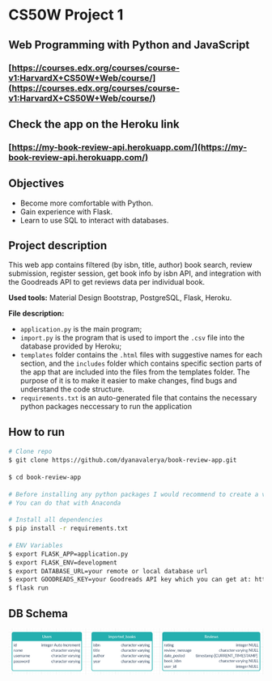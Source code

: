 CS50W Project 1
===============

Web Programming with Python and JavaScript
------------------------------------------

### [https://courses.edx.org/courses/course-v1:HarvardX+CS50W+Web/course/](https://courses.edx.org/courses/course-v1:HarvardX+CS50W+Web/course/)

Check the app on the Heroku link
--------------------------------

### [https://my-book-review-api.herokuapp.com/](https://my-book-review-api.herokuapp.com/)


Objectives
----------

*   Become more comfortable with Python.
*   Gain experience with Flask.
*   Learn to use SQL to interact with databases.

Project description
-------------------

This web app contains filtered (by isbn, title, author) book search, review submission, register session, get book info by isbn API, and integration with the Goodreads API to get reviews data per individual book. 

**Used tools:** Material Design Bootstrap, PostgreSQL, Flask, Heroku. 

**File description:** 
- `application.py` is the main program;
- `import.py` is the program that is used to import the `.csv` file into the database provided by Heroku;
- `templates` folder contains the `.html` files with suggestive names for each section, and the `includes` folder which contains specific section parts of the app that are included into the files from the templates folder. The purpose of it is to make it easier to make changes, find bugs and understand the code structure.
- `requirements.txt` is an auto-generated file that contains the necessary python packages neccessary to run the application

How to run
----------
```bash
# Clone repo
$ git clone https://github.com/dyanavalerya/book-review-app.git

$ cd book-review-app

# Before installing any python packages I would recommend to create a virtual environment first
# You can do that with Anaconda

# Install all dependencies
$ pip install -r requirements.txt

# ENV Variables
$ export FLASK_APP=application.py
$ export FLASK_ENV=development
$ export DATABASE_URL=your remote or local database url
$ export GOODREADS_KEY=your Goodreads API key which you can get at: https://www.goodreads.com/api
$ flask run
```


DB Schema
---------
![](/img/2020-06-08_17-10.png)

